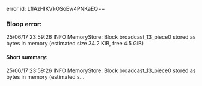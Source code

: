 error id: LflAzHIKVkOSoEw4PNKaEQ==
### Bloop error:

25/06/17 23:59:26 INFO MemoryStore: Block broadcast_13_piece0 stored as bytes in memory (estimated size 34.2 KiB, free 4.5 GiB)
#### Short summary: 

25/06/17 23:59:26 INFO MemoryStore: Block broadcast_13_piece0 stored as bytes in memory (estimated s...